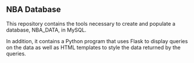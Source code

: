 ## NBA Database

This repository contains the tools necessary to create and populate a database, NBA_DATA, in MySQL.

In addition, it contains a Python program that uses Flask to display queries on the data as well as HTML templates to style the data returned by the queries.
